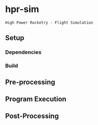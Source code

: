 # hpr-sim

`High Power Rocketry - Flight Simulation`

## Setup

### Dependencies

### Build

## Pre-processing

## Program Execution

## Post-Processing
